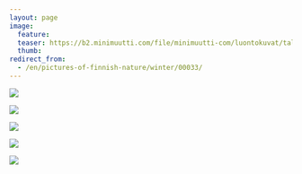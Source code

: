 ```yaml
---
layout: page
image:
  feature:
  teaser: https://b2.minimuutti.com/file/minimuutti-com/luontokuvat/talvi/DS40271-245px.jpg
  thumb:
redirect_from:
  - /en/pictures-of-finnish-nature/winter/00033/
---
```


![](https://b2.minimuutti.com/file/minimuutti-com/luontokuvat/talvi/DS40255-800px.jpg)

![](https://b2.minimuutti.com/file/minimuutti-com/luontokuvat/talvi/DS40258-800px.jpg)

![](https://b2.minimuutti.com/file/minimuutti-com/luontokuvat/talvi/DS40263-800px.jpg)

![](https://b2.minimuutti.com/file/minimuutti-com/luontokuvat/talvi/DS40271-800px.jpg)

![](https://b2.minimuutti.com/file/minimuutti-com/luontokuvat/talvi/DS40269-800px.jpg)
